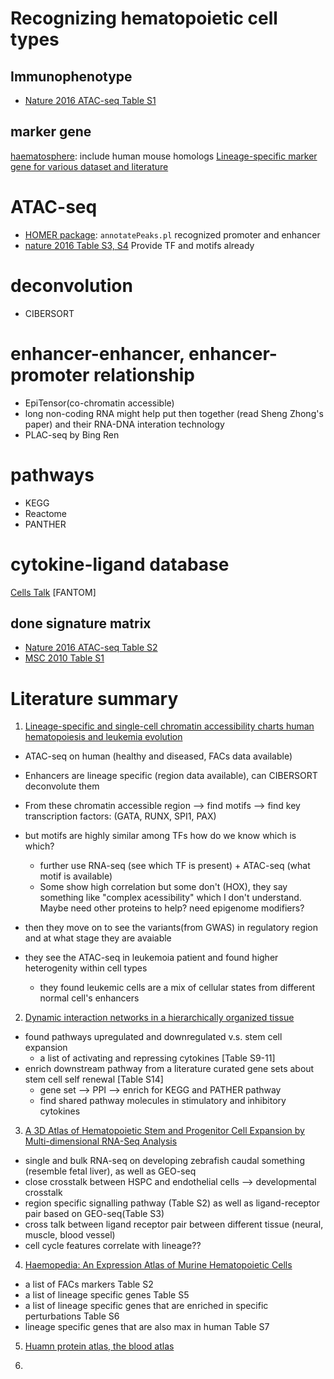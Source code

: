 

# Recognizing hematopoietic cell types

## Immunophenotype
- [Nature 2016 ATAC-seq Table S1](https://www.nature.com/articles/ng.3646#supplementary-information)


## marker gene
[haematosphere](https://haemosphere.org/about): include human mouse homologs
[Lineage-specific marker gene for various dataset and literature](https://www.ncbi.nlm.nih.gov/pmc/articles/PMC5899604/)



# ATAC-seq
- [HOMER package](): `annotatePeaks.pl` recognized promoter and enhancer
- [nature 2016 Table S3, S4](https://www.nature.com/articles/ng.3646#supplementary-information) Provide TF and motifs already

# deconvolution
- CIBERSORT

# enhancer-enhancer, enhancer-promoter relationship
- EpiTensor(co-chromatin accessible)
- long non-coding RNA might help put then together (read Sheng Zhong's paper) and their RNA-DNA interation technology
- PLAC-seq by Bing Ren

# pathways
- KEGG
- Reactome
- PANTHER

# cytokine-ligand database
[Cells Talk](http://www.cells-talk.com/)
[FANTOM]

## done signature matrix
- [Nature 2016 ATAC-seq Table S2](https://www.nature.com/articles/ng.3646#supplementary-information)
- [MSC 2010 Table S1](https://www.embopress.org/doi/full/10.1038/msb.2010.71)


# Literature summary
1. [Lineage-specific and single-cell chromatin accessibility charts human hematopoiesis and leukemia evolution](https://www.nature.com/articles/ng.3646#supplementary-information)

- ATAC-seq on human (healthy and diseased, FACs data available)
- Enhancers are lineage specific (region data available), can CIBERSORT deconvolute them
- From these chromatin accessible region --> find motifs --> find key transcription factors: (GATA, RUNX, SPI1, PAX)
- but motifs are highly similar among TFs how do we know which is which?
	- further use RNA-seq (see which TF is present) + ATAC-seq (what motif is available)
	- Some show high correlation but some don't (HOX), they say something like "complex acessibility" which I don't understand. Maybe need other proteins to help? need epigenome modifiers?
	
- then they move on to see the variants(from GWAS) in regulatory region and at what stage they are avaiable
- they see the ATAC-seq in leukemoia patient and found higher heterogenity within cell types
    - they found leukemic cells are a mix of cellular states from different normal cell's enhancers

2. [Dynamic interaction networks in a hierarchically organized tissue](https://www.embopress.org/doi/full/10.1038/msb.2010.71)
- found pathways upregulated and downregulated v.s. stem cell expansion
    - a list of activating and repressing cytokines [Table S9-11]
- enrich downstream pathway from a literature curated gene sets about stem cell self renewal [Table S14]
    - gene set --> PPI --> enrich for KEGG and PATHER pathway 
	- find shared pathway molecules in stimulatory and inhibitory cytokines
3. [A 3D Atlas of Hematopoietic Stem and Progenitor Cell Expansion by Multi-dimensional RNA-Seq Analysis](https://www.sciencedirect.com/science/article/pii/S2211124719304954)
- single and bulk RNA-seq on developing zebrafish caudal something (resemble fetal liver), as well as GEO-seq
- close crosstalk between HSPC and endothelial cells --> developmental crosstalk
- region specific signalling pathway (Table S2) as well as ligand-receptor pair based on GEO-seq(Table S3)
- cross talk between ligand receptor pair between different tissue (neural, muscle, blood vessel)
- cell cycle features correlate with lineage??

4. [Haemopedia: An Expression Atlas of Murine Hematopoietic Cells](https://www.cell.com/stem-cell-reports/fulltext/S2213-6711(16)30131-X?_returnURL=https%3A%2F%2Flinkinghub.elsevier.com%2Fretrieve%2Fpii%2FS221367111630131X%3Fshowall%3Dtrue#secsectitle0145)
- a list of FACs markers Table S2
- a list of lineage specific genes Table S5
- a list of lineage specific genes that are enriched in specific perturbations Table S6
- lineage specific genes that are also max in human Table S7

5. [Huamn protein atlas, the blood atlas](https://www.proteinatlas.org/humanproteome/blood/blood+cells+summary)

6. [](https://www.ncbi.nlm.nih.gov/pubmed/26095048)